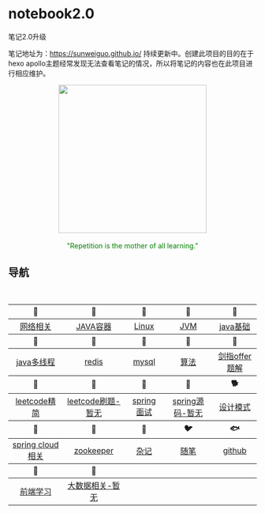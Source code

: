 # notebook2.0
笔记2.0升级

笔记地址为：https://sunweiguo.github.io/ 持续更新中。创建此项目的目的在于hexo apollo主题经常发现无法查看笔记的情况，所以将笔记的内容也在此项目进行相应维护。


<div align="center">
	<img src="http://bloghello.oursnail.cn/%E6%8A%93%E7%8B%82.jpeg" width="300px"></div></br>
</div>
<div align="center">
	<span style="color: green;">"Repetition is the mother of all learning."</span>
</div>



## <font id="top" href="#">导航</font>

<br>
<table>
	<thead>
		<tr>
			<th align="center"><g-emoji class="g-emoji" alias="bar_chart" fallback-src="https://github.githubassets.com/images/icons/emoji/unicode/1f4ca.png">🐀</g-emoji></th>
			<th align="center"><g-emoji class="g-emoji" alias="crossed_swords" fallback-src="https://github.githubassets.com/images/icons/emoji/unicode/2694.png">🐂</g-emoji></th>
			<th align="center"><g-emoji class="g-emoji" alias="desktop_computer" fallback-src="https://github.githubassets.com/images/icons/emoji/unicode/1f5a5.png">🐅</g-emoji></th>
			<th align="center"><g-emoji class="g-emoji" alias="busstop" fallback-src="https://github.githubassets.com/images/icons/emoji/unicode/1f68f.png">🐇</g-emoji></th>
			<th align="center"><g-emoji class="g-emoji" alias="beach_umbrella" fallback-src="https://github.githubassets.com/images/icons/emoji/unicode/1f3d6.png">🐉</g-emoji></th>
		</tr>
	</thead>
	<tbody>
		<tr>
			<td align="center"><a href="https://github.com/sunweiguo/notebook2.0/tree/master/network">网络相关</a></td>
			<td align="center"><a href="https://github.com/sunweiguo/notebook2.0/tree/master/java-collection">JAVA容器</a></td>
			<td align="center"><a href="https://github.com/sunweiguo/notebook2.0/tree/master/linux">Linux</a></td>
			<td align="center"><a href="https://github.com/sunweiguo/notebook2.0/tree/master/JVM">JVM</a></td>
			<td align="center"><a href="https://github.com/sunweiguo/notebook2.0/tree/master/java-basic">java基础</a></td>
		</tr>
	</tbody>
	<thead>
		<tr>
			<th align="center"><g-emoji class="g-emoji" alias="bar_chart" fallback-src="https://github.githubassets.com/images/icons/emoji/unicode/1f4ca.png">🐍</g-emoji></th>
			<th align="center"><g-emoji class="g-emoji" alias="crossed_swords" fallback-src="https://github.githubassets.com/images/icons/emoji/unicode/2694.png">🐎</g-emoji></th>
			<th align="center"><g-emoji class="g-emoji" alias="desktop_computer" fallback-src="https://github.githubassets.com/images/icons/emoji/unicode/1f5a5.png">🐏</g-emoji></th>
			<th align="center"><g-emoji class="g-emoji" alias="busstop" fallback-src="https://github.githubassets.com/images/icons/emoji/unicode/1f68f.png">🐒</g-emoji></th>
			<th align="center"><g-emoji class="g-emoji" alias="beach_umbrella" fallback-src="https://github.githubassets.com/images/icons/emoji/unicode/1f3d6.png">🐒</g-emoji></th>
		</tr>
	</thead>
	<tbody>
		<tr>
			<td align="center"><a href="https://github.com/sunweiguo/notebook2.0/tree/master/java-thread">java多线程</a></td>
			<td align="center"><a href="https://github.com/sunweiguo/notebook2.0/tree/master/redis">redis</a></td>
			<td align="center"><a href="https://github.com/sunweiguo/notebook2.0/tree/master/mysql">mysql</a></td>
			<td align="center"><a href="https://github.com/sunweiguo/notebook2.0/tree/master/algorithms-basic">算法</a></td>
			<td align="center"><a href="https://github.com/sunweiguo/notebook2.0/tree/master/algorithms-offer">剑指offer题解</a></td>
		</tr>
	</tbody>
	<thead>
		<tr>
			<th align="center"><g-emoji class="g-emoji" alias="bar_chart" fallback-src="https://github.githubassets.com/images/icons/emoji/unicode/1f4ca.png">🐒</g-emoji></th>
			<th align="center"><g-emoji class="g-emoji" alias="crossed_swords" fallback-src="https://github.githubassets.com/images/icons/emoji/unicode/2694.png">🐒</g-emoji></th>
			<th align="center"><g-emoji class="g-emoji" alias="desktop_computer" fallback-src="https://github.githubassets.com/images/icons/emoji/unicode/1f5a5.png">🐓</g-emoji></th>
			<th align="center"><g-emoji class="g-emoji" alias="busstop" fallback-src="https://github.githubassets.com/images/icons/emoji/unicode/1f68f.png">🐓</g-emoji></th>
			<th align="center"><g-emoji class="g-emoji" alias="beach_umbrella" fallback-src="https://github.githubassets.com/images/icons/emoji/unicode/1f3d6.png">🐕</g-emoji></th>
		</tr>
	</thead>
	<tbody>
		<tr>
			<td align="center"><a href="https://github.com/sunweiguo/notebook2.0/tree/master/algorithms-leetcode-small">leetcode精简</a></td>
			<td align="center"><a href="https://github.com/sunweiguo/notebook2.0/tree/master/algorithms-leetcode-large">leetcode刷题-暂无</a></td>
			<td align="center"><a href="https://github.com/sunweiguo/notebook2.0/tree/master/spring-interview">spring面试</a></td>
			<td align="center"><a href="https://github.com/sunweiguo/notebook2.0/tree/master/spring-code">spring源码-暂无</a></td>
			<td align="center"><a href="https://github.com/sunweiguo/notebook2.0/tree/master/design-pattern">设计模式</a></td>
		</tr>
	</tbody>
	<thead>
		<tr>
			<th align="center"><g-emoji class="g-emoji" alias="bar_chart" fallback-src="https://github.githubassets.com/images/icons/emoji/unicode/1f4ca.png">🐖</g-emoji></th>
			<th align="center"><g-emoji class="g-emoji" alias="crossed_swords" fallback-src="https://github.githubassets.com/images/icons/emoji/unicode/2694.png">🦓</g-emoji></th>
			<th align="center"><g-emoji class="g-emoji" alias="desktop_computer" fallback-src="https://github.githubassets.com/images/icons/emoji/unicode/1f5a5.png">🦒</g-emoji></th>
			<th align="center"><g-emoji class="g-emoji" alias="busstop" fallback-src="https://github.githubassets.com/images/icons/emoji/unicode/1f68f.png">🐦</g-emoji></th>
			<th align="center"><g-emoji class="g-emoji" alias="beach_umbrella" fallback-src="https://github.githubassets.com/images/icons/emoji/unicode/1f3d6.png">🐟</g-emoji></th>
		</tr>
	</thead>
	<tbody>
		<tr>
			<td align="center"><a href="https://github.com/sunweiguo/notebook2.0/tree/master/weather-for-spring-cloud">spring cloud相关</a></td>
			<td align="center"><a href="https://github.com/sunweiguo/notebook2.0/tree/master/zookeeper">zookeeper</a></td>
			<td align="center"><a href="https://github.com/sunweiguo/notebook2.0/tree/master/miscellany">杂记</a></td>
			<td align="center"><a href="https://github.com/sunweiguo/notebook2.0/tree/master/suibi">随笔</a></td>
			<td align="center"><a href="https://github.com/sunweiguo/notebook2.0/tree/master/mygithub">github</a></td>
		</tr>
	</tbody>
	<thead>
		<tr>
			<th align="center"><g-emoji class="g-emoji" alias="bar_chart" fallback-src="https://github.githubassets.com/images/icons/emoji/unicode/1f4ca.png">🐫</g-emoji></th>
			<th align="center"><g-emoji class="g-emoji" alias="bar_chart" fallback-src="https://github.githubassets.com/images/icons/emoji/unicode/1f4ca.png">🐙</g-emoji></th>
		</tr>
	</thead>
		<tbody>
		<tr>
			<td align="center"><a href="https://github.com/sunweiguo/notebook2.0/tree/master/front">前端学习</a></td>
			<td align="center"><a href="https://github.com/sunweiguo/notebook2.0/tree/master/big-data">大数据相关-暂无</a></td>
		</tr>
	</tbody>
</table>